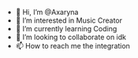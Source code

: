 - 👋 Hi, I’m @Axaryna
- 👀 I’m interested in Music Creator
- 🌱 I’m currently learning Coding
- 💞️ I’m looking to collaborate on idk
- 📫 How to reach me the integration

<!---
Axdaryn/Axaryna is a ✨ special ✨ repository because its `README.md` (this file) appears on your GitHub profile.
You can click the Preview link to take a look at your changes.
--->
